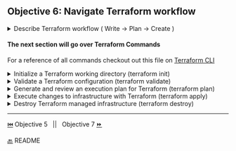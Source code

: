 
## Objective 6: Navigate Terraform workflow

<details><summary>Describe Terraform workflow ( Write -> Plan -> Create )</summary>
<p>

- **Write** 
  - Author infrastructure as code 
- **Plan** 
  - Preview changes before applying
- **Create (Apply)**
  - Provision reproducible infrastructure 
- Configuration is written like any program, use version control to keep track of changes 
    ```BASH 
    # Create repository
    $ git init my-infra && cd my-infra
    Initialized empty Git repository in /.../my-infra/.git/
    # Write initial config
    $ vim main.tf
    # Initialize Terraform
    $ terraform init
    Initializing provider plugins...
    # ...
    Terraform has been successfully initialized!
    ```
- running ```Terraform plan``` repeatedly is useful to make sure there are no syntax errors and the correct code is being written per the desired outcome.
-  First run ```Terraform apply``` before pushing to git to make sure the provisions are correct 
-  While working in teams it is best to use branches to avoid code collision. 
   ```BASH
   $ git checkout -b <branch-name>
    Switched to a new branch <branch-name>
   ``` 
- **Teams** can review changes via Terraform plans and pull requests 
- Terraform cloud helps streamline this process in a team setting
  - Write - secure location for storing variables and state with the "remote" backend, then a Terraform Cloud API key is used to edit the configuration and run plans against the state file.
  ```BASH
    terraform {
    backend "remote" {
        organization = "my-org"
        workspaces {
        prefix = "my-app-"
     }
    }
   }
   #--------------------------------------
   $ terraform workspace select my-app-dev
   Switched to workspace "my-app-dev".
   $ terraform plan
   Running plan remotely in Terraform Enterprise.
   Output will stream here. To view this plan in a browser, visit:
   https://app.terraform.io/my-org/my-app-dev/.../
   Refreshing Terraform state in-memory prior to plan...
   # ...
   Plan: 1 to add, 0 to change, 0 to destroy.
  ```
  - Plan - plans are automatically run when a pull request is created. Status updates are shown in the pull request view. 
  - Apply - A confirm and apply is needed after merging to run an ```apply```. 
</p>

</details>

#### The next section will go over Terraform Commands 
For a reference of all commands checkout out this file on [Terraform CLI](https://github.com/ari-hacks/command-line-cheat-sheet/blob/master/terraform.sh)

<details><summary>Initialize a Terraform working directory (terraform init)</summary>
<p>

  ```terraform init```
  - prepares working directory for use 
  - safe to run multiple times to bring the working directory up to date 
  - it will never delete a configuration or state 
</p>

</details>


<details><summary>Validate a Terraform configuration (terraform validate)</summary>
<p>

```terraform validate```
- validates the configuration files in the dir, this does not apply t things like remote state or provider APIs
- validate checks for syntax, internal consistency, such as attribute names and value types 
- safe to run automatically or as a test step for CI
- requires initialized working directory  
</p>

</details>

<details><summary>Generate and review an execution plan for Terraform (terraform plan)</summary>
<p>

```Terraform plan```
- Creates an execution plan, automatically performs a refresh 
</p>

</details>

<details><summary>Execute changes to infrastructure with Terraform (terraform apply)</summary>
<p>

```terraform apply```
- applies changes needed for the desired state of the configuration 
- runs set of actions defined by a ```terraform plan``` command 
  
</p>

</details>

<details><summary>Destroy Terraform managed infrastructure (terraform destroy)</summary>
<p>

```terraform destroy```
- completely destroys and terraform created infrastructure
</p>

</details>


-------------------------------

[⏮️](/Objective%205/modules.md) Objective 5 
 &nbsp;
 ||
 &nbsp;
Objective 7 [⏩](/Objective%207/manage-state.md)

[🔙](/README.md) README